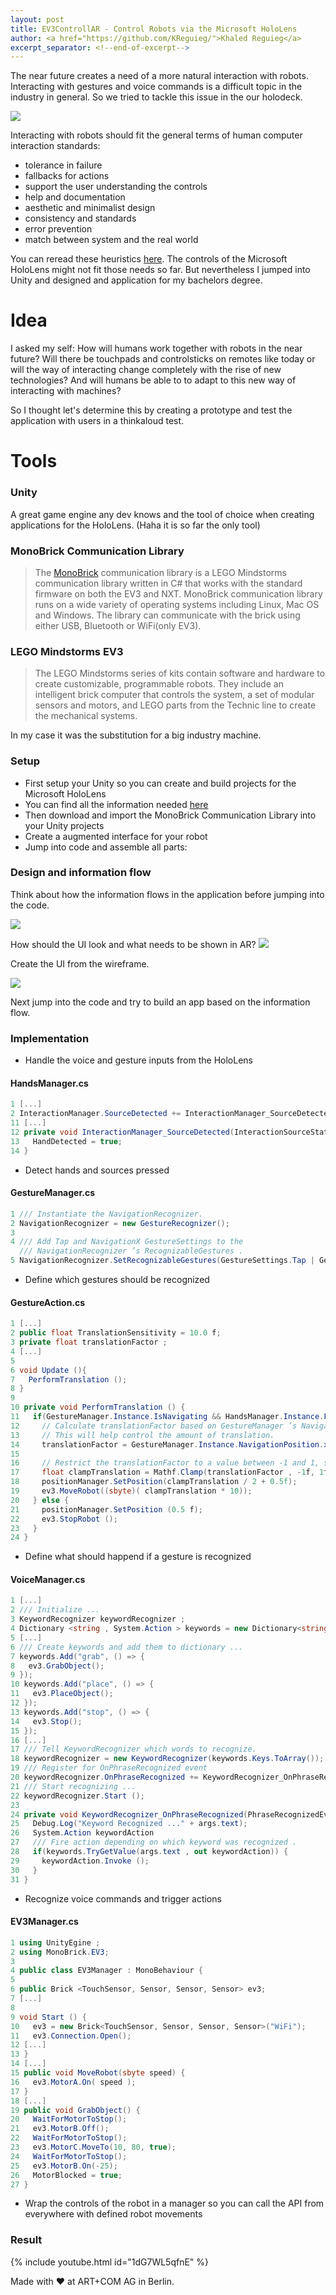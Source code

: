 ```yaml
---
layout: post
title: EV3ControllAR - Control Robots via the Microsoft HoloLens
author: <a href="https://github.com/KReguieg/">Khaled Reguieg</a>
excerpt_separator: <!--end-of-excerpt-->
---
```


The near future creates a need of a more natural interaction with robots.
Interacting with gestures and voice commands is a difficult topic in the
industry in general. So we tried to tackle this issue in the our holodeck.

![]({{site.url}}/images/2017-06-22-control-robots-via-hololens/lego-prosthetic-arm.jpg)

<!--end-of-excerpt-->

Interacting with robots should fit the general terms of human computer interaction standards:
- tolerance in failure
- fallbacks for actions
- support the user understanding the controls
- help and documentation
- aesthetic and minimalist design
- consistency and standards
- error prevention
- match between system and the real world

You can reread these heuristics [here](https://www.nngroup.com/articles/ten-usability-heuristics/).
The controls of the Microsoft HoloLens might not fit those needs
so far. But nevertheless I jumped into Unity and designed and application
for my bachelors degree.




# Idea

I asked my self: How will humans work together with robots in the near future?
Will there be touchpads and controlsticks on remotes like today
or will the way of interacting change completely with the rise of
new technologies? And will humans be able to to adapt to this new way
of interacting with machines?

So I thought let's determine this by creating a prototype and test the application
with users in a thinkaloud test.


# Tools

### Unity

A great game engine any dev knows and the tool of choice when
creating applications for the HoloLens. (Haha it is so far the only tool)

### MonoBrick Communication Library

> The [MonoBrick](http://www.monobrick.dk/) communication library is a LEGO 
> Mindstorms communication library written in C# that works with the standard firmware 
> on both the EV3 and NXT. 
> MonoBrick communication library runs on a wide variety of operating systems 
> including Linux, Mac OS and Windows. The library can communicate with the brick 
> using either USB, Bluetooth or WiFi(only EV3).

### LEGO Mindstorms EV3

> The LEGO Mindstorms series of kits contain software and hardware to create 
> customizable, programmable robots. They include an intelligent brick computer
> that controls the system, a set of modular sensors and motors, and LEGO
> parts from the Technic line to create the mechanical systems.

In my case it was the substitution for a big industry machine.

### Setup
- First setup your Unity so you can create and build projects for the Microsoft HoloLens
- You can find all the information needed [here](https://www.microsoft.com/de-de/hololens/developers)
- Then download and import the MonoBrick Communication Library into your Unity projects
- Create a augmented interface for your robot
- Jump into code and assemble all parts:

### Design and information flow

Think about how the information flows in the application before jumping into the code.

![]({{site.url}}/images/2017-06-22-control-robots-via-hololens/pipeline.png)

How should the UI look and what needs to be shown in AR?
![]({{site.url}}/images/2017-06-22-control-robots-via-hololens/interface-wireframe.png)

Create the UI from the wireframe.

![]({{site.url}}/images/2017-06-22-control-robots-via-hololens/holo-interface.jpg)

Next jump into the code and try to build an app based on the information flow.

### Implementation
- Handle the voice and gesture inputs from the HoloLens
#### HandsManager.cs
```csharp
1 [...]
2 InteractionManager.SourceDetected += InteractionManager_SourceDetected;
11 [...]
12 private void InteractionManager_SourceDetected(InteractionSourceState hand) {
13   HandDetected = true;
14 }
```
- Detect hands and sources pressed
#### GestureManager.cs
```csharp
1 /// Instantiate the NavigationRecognizer.
2 NavigationRecognizer = new GestureRecognizer();
3
4 /// Add Tap and NavigationX GestureSettings to the 
  /// NavigationRecognizer ’s RecognizableGestures .
5 NavigationRecognizer.SetRecognizableGestures(GestureSettings.Tap | GestureSettings.NavigationX);
```
- Define which gestures should be recognized
#### GestureAction.cs
```csharp
1 [...]
2 public float TranslationSensitivity = 10.0 f;
3 private float translationFactor ;
4 [...]
5
6 void Update (){
7   PerformTranslation ();
8 }
9
10 private void PerformTranslation () {
11   if(GestureManager.Instance.IsNavigating && HandsManager.Instance.FocusedGameObject == gameObject) {
12     // Calculate translationFactor based on GestureManager ’s NavigationPosition .X and multiply by TranslationSensitivity.
13     // This will help control the amount of translation.
14     translationFactor = GestureManager.Instance.NavigationPosition.x;
15
16     // Restrict the translationFactor to a value between -1 and 1, so the robot doesn ’t get to fast.
17     float clampTranslation = Mathf.Clamp(translationFactor , -1f, 1f);
18     positionManager.SetPosition(clampTranslation / 2 + 0.5f);
19     ev3.MoveRobot((sbyte)( clampTranslation * 10));
20   } else {
21     positionManager.SetPosition (0.5 f);
22     ev3.StopRobot ();
23   }
24 }
```
- Define what should happend if a gesture is recognized
#### VoiceManager.cs
```csharp
1 [...]
2 /// Initialize ...
3 KeywordRecognizer keywordRecognizer ;
4 Dictionary <string , System.Action > keywords = new Dictionary<string , System.Action>();
5 [...]
6 /// Create keywords and add them to dictionary ...
7 keywords.Add("grab", () => {
8   ev3.GrabObject();
9 });
10 keywords.Add("place", () => {
11   ev3.PlaceObject();
12 });
13 keywords.Add("stop", () => {
14   ev3.Stop();
15 });
16 [...]
17 /// Tell KeywordRecognizer which words to recognize.
18 keywordRecognizer = new KeywordRecognizer(keywords.Keys.ToArray());
19 /// Register for OnPhraseRecognized event
20 keywordRecognizer.OnPhraseRecognized += KeywordRecognizer_OnPhraseRecognized ;
21 /// Start recognizing ...
22 keywordRecognizer.Start ();
23
24 private void KeywordRecognizer_OnPhraseRecognized(PhraseRecognizedEventArgs args) {
25   Debug.Log("Keyword Recognized ..." + args.text);
26   System.Action keywordAction 
27   /// Fire action depending on which keyword was recognized .
28   if(keywords.TryGetValue(args.text , out keywordAction)) {
29     keywordAction.Invoke ();
30   }
31 }
```
- Recognize voice commands and trigger actions

#### EV3Manager.cs

```csharp
1 using UnityEgine ;
2 using MonoBrick.EV3;
3
4 public class EV3Manager : MonoBehaviour {
5
6 public Brick <TouchSensor, Sensor, Sensor, Sensor> ev3;
7 [...]
8
9 void Start () {
10   ev3 = new Brick<TouchSensor, Sensor, Sensor, Sensor>("WiFi");
11   ev3.Connection.Open();
12 [...]
13 }
14 [...]
15 public void MoveRobot(sbyte speed) {
16   ev3.MotorA.On( speed );
17 }
18 [...]
19 public void GrabObject() {
20   WaitForMotorToStop();
21   ev3.MotorB.Off();
22   WaitForMotorToStop();
23   ev3.MotorC.MoveTo(10, 80, true);
24   WaitForMotorToStop();
25   ev3.MotorB.On(-25);
26   MotorBlocked = true;
27 }
```
- Wrap the controls of the robot in a manager so you can call the API from everywhere with defined robot movements

### Result

{% include youtube.html id="1dG7WL5qfnE" %}

Made with :heart: at ART+COM AG in Berlin.
